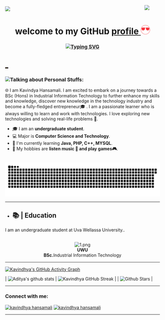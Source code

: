 ## <picture><img src = "https://github.com/7oSkaaa/7oSkaaa/blob/main/Images/about_me.gif?raw=true" width = 50px></picture><img src = "https://media.giphy.com/media/du3J3cXyzhj75IOgvA/giphy.gif" align="right" width = 50px></picture>

<h1 align="center">welcome to my GitHub <a href="https://tonynguyenit18.github.io/">profile <a> <img width="30" src="https://raw.githubusercontent.com/tonynguyenit18/tonynguyenit18/main/static/happy-face.gif"></h1>

<h3 align = "center">
<a href="https://git.io/typing-svg"><img src="https://readme-typing-svg.demolab.com?font=Fira+Code&size=75&duration=1400&pause=500&color=FF72FF&background=000000EE&center=true&multiline=true&width=1920&height=384&lines=Hello+there+!;+I'm+Kavindhya" alt="Typing SVG" /></a>
</h3>

<p align="center">
<br>
<p><img src="https://raw.githubusercontent.com/vibrantfix/vibrantfix/main/assets/gif/hello.gif" width="10px">
  
### <img src="https://media.giphy.com/media/VgCDAzcKvsR6OM0uWg/giphy.gif" width="40">Talking about Personal Stuffs:
🌐 I am Kavindya Hansamali. I am excited to embark on a journey towards a BSc (Hons) in Industrial Information Technology to further enhance my skills and knowledge, discover new knowledge in the technology industry and become a fully-fledged entrepreneur🎓 . I am a passionate learner who is always willing to learn and work with technologies. I love exploring new technologies and solving real-life problems 🚀.

- 🎓 I am an **undergraduate student**.
- 💻 Major is **Computer Science and Technology**.
- 🌱 I'm currently learning **Java, PHP, C++, MYSQL**. 
- 🤔 My hobbies are **listen music 🎵 and play games🎮**.
</p>
<div align="center">
  <br>
  <img alt="snake eating my contributions" src="https://raw.githubusercontent.com/codediaz/codediaz/output/github-contribution-grid-snake.svg" width="800" />
  <br/>
</div>

---

- <h2>📚 | Education</h2>
<p>I am an undergraduate student at Uva Wellassa University..</p><br>

<div align="center">
      <tr>
      <td align="center">
        <img src="https://th.bing.com/th/id/OIP.DokO0dmqpSOrn6f-YmNDzQHaHa?rs=1&pid=ImgDetMain.png" height="100" alt="1.png"/><br>
        <strong>UWU</strong><br><strong>BSc.</strong>Industrial Information Technology <br>
       </td>
</div>

---

[![Kavindhya's GitHub Activity Graph](https://activity-graph.herokuapp.com/graph?username=Kavindhya-Hansamali&theme=tokyonight)](https://git.io/praveenscience)

| ![Aditya's github stats](https://github-readme-stats.vercel.app/api?username=Kavindhya-Hansamali&show_icons=true&theme=tokyonight) | ![Kavindhya GitHub Streak](https://github-readme-streak-stats.herokuapp.com/?user=Kavindhya-Hansamali&theme=tokyonight) |
| ![Github Stars](https://github-readme-stats.vercel.app/api?username=Kavindhya-Hansamali&show_icons=true&locale=en&count_private=true&hide_rank=true&custom_title=My%20GitHub%20Stats&disable_animations=true&theme=tokyonight) |

---

<h3 align="left">Connect with me:</h3>
<p align="left">
<a href="https://linkedin.com/in/kavindhya hansamali" target="blank"><img align="center" src="https://raw.githubusercontent.com/rahuldkjain/github-profile-readme-generator/master/src/images/icons/Social/linked-in-alt.svg" alt="kavindhya hansamali" height="30" width="40" /></a>
<a href="https://fb.com/kavindhya hansamali" target="blank"><img align="center" src="https://raw.githubusercontent.com/rahuldkjain/github-profile-readme-generator/master/src/images/icons/Social/facebook.svg" alt="kavindhya hansamali" height="30" width="40" /></a>
</p>

---

